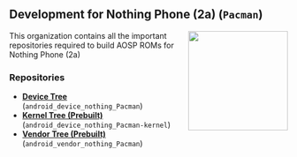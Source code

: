 ## Development for Nothing Phone (2a) (`Pacman`)
<img align="right" width="180" height="180" src="https://avatars.githubusercontent.com/u/160396058?s=400&u=386ad56768bc8b4ddf7883c3b91278ff002f049c&v=4">

This organization contains all the important repositories required to build AOSP ROMs for Nothing Phone (2a)

### Repositories
* [**Device Tree**](https://github.com/nothing-Pacman/android_device_nothing_Pacman.git) (`android_device_nothing_Pacman`)
* [**Kernel Tree (Prebuilt)**](https://github.com/nothing-Pacman/android_device_nothing_Pacman-kernel.git) (`android_device_nothing_Pacman-kernel`)
* [**Vendor Tree (Prebuilt)**](https://github.com/nothing-Pacman/android_vendor_nothing_Pacman.git) (`android_vendor_nothing_Pacman`)